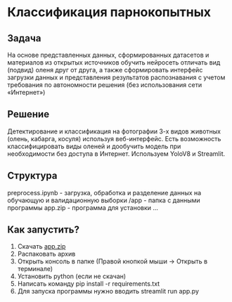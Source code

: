 # Классификация парнокопытных
## Задача
На основе представленных данных, сформированных
датасетов и материалов из открытых источников обучить
нейросеть отличать вид (подвид) оленя друг от друга, а
также сформировать интерфейс загрузки данных и
представления результатов распознавания с учетом
требования по автономности решения (без использования
сети «Интернет»)
## Решение
Детектирование и классификация на фотографии 3-х видов животных (олень, кабарга, косуля) используя веб-интерфейс. Есть возможность классифицировать виды оленей и дообучить модель при необходимости без доступа в Интернет. Используем YoloV8 и Streamlit.
## Структура
preprocess.ipynb - загрузка, обработка и разделение данных на обучающую и валидационную выборки
/app - папка с данными программы
app.zip - программа для установки
...
## Как запустить?
1. Скачать [app.zip](https://disk.yandex.ru/d/S4DqslTN-nBKyQ)
2. Распаковать архив
3. Открыть консоль в папке (Правой кнопкой мыши -> Открыть в терминале)
4. Установить python (если не скачан)
5. Написать команду pip install -r requirements.txt
6. Для запуска программы нужно вводить streamlit run app.py
